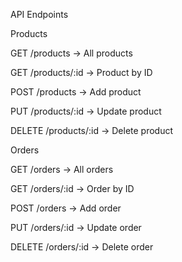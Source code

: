 API Endpoints

Products

GET /products → All products

GET /products/:id → Product by ID

POST /products → Add product

PUT /products/:id → Update product

DELETE /products/:id → Delete product

Orders

GET /orders → All orders

GET /orders/:id → Order by ID

POST /orders → Add order

PUT /orders/:id → Update order

DELETE /orders/:id → Delete order

